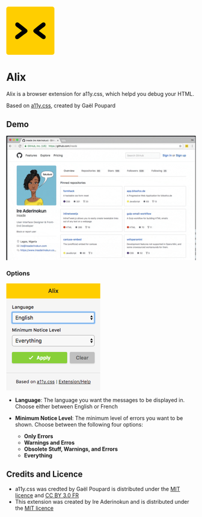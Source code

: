 ![Alix](alix_for_chrome/icon_128.png)

# Alix

Alix is a browser extension for a11y.css, which helpd you debug your HTML. 

Based on [a11y.css](http://ffoodd.github.io/a11y.css/), created by Gaël Poupard


## Demo

![GIF](demo-chrome.gif)


### Options

![Options](demo-options.png)

- **Language**: The language you want the messages to be displayed in. Choose either between English or French

- **Minimum Notice Level**: The minimum level of errors you want to be shown. Choose between the following four options:
	- **Only Errors**
	- **Warnings and Erros**
	- **Obsolete Stuff, Warnings, and Errors**
	- **Everything**


## Credits and Licence

- a11y.css was credted by Gaël Poupard is distributed under the [MIT licence](http://opensource.org/licenses/MIT) and [CC BY 3.0 FR](http://creativecommons.org/licenses/by/3.0/fr/)
- This extension was created by Ire Aderinokun and is distributed under the [MIT licence](http://opensource.org/licenses/MIT)